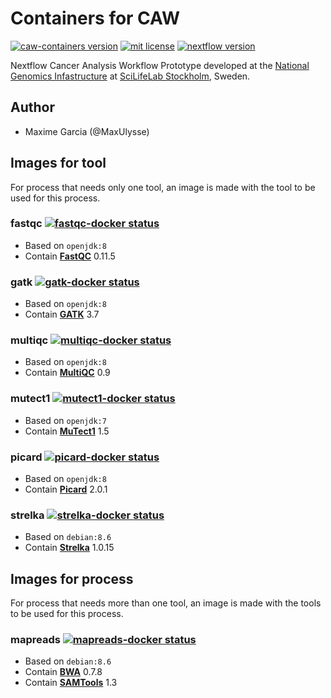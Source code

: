 # Containers for CAW

[![caw-containers version][version-badge]][version-link] [![mit license][license-badge]][license-link] [![nextflow version][nextflow-badge]][nextflow-link]

Nextflow Cancer Analysis Workflow Prototype developed at the [National Genomics Infastructure][ngi-link] at [SciLifeLab Stockholm][scilifelab-stockholm-link], Sweden.

## Author

- Maxime Garcia (@MaxUlysse)

## Images for tool

For process that needs only one tool, an image is made with the tool to be used for this process.

### fastqc [![fastqc-docker status][fastqc-docker-badge]][fastqc-docker-link]

- Based on `openjdk:8`
- Contain **[FastQC][fastqc-link]** 0.11.5

### gatk [![gatk-docker status][gatk-docker-badge]][gatk-docker-link]

- Based on `openjdk:8`
- Contain **[GATK][gatk-link]** 3.7

### multiqc [![multiqc-docker status][multiqc-docker-badge]][multiqc-docker-link]

- Based on `openjdk:8`
- Contain **[MultiQC][multiqc-link]** 0.9

### mutect1 [![mutect1-docker status][mutect1-docker-badge]][mutect1-docker-link]

- Based on `openjdk:7`
- Contain **[MuTect1][mutect1-link]** 1.5

### picard [![picard-docker status][picard-docker-badge]][picard-docker-link]

- Based on `openjdk:8`
- Contain **[Picard][picard-link]** 2.0.1

### strelka [![strelka-docker status][strelka-docker-badge]][strelka-docker-link]

- Based on `debian:8.6`
- Contain **[Strelka][strelka-link]** 1.0.15

## Images for process

For process that needs more than one tool, an image is made with the tools to be used for this process.

### mapreads [![mapreads-docker status][mapreads-docker-badge]][mapreads-docker-link]

- Based on `debian:8.6`
- Contain **[BWA][bwa-link]** 0.7.8
- Contain **[SAMTools][samtools-link]** 1.3

[bwa-link]: http://github.com/lh3/bwa
[fastqc-docker-badge]: https://img.shields.io/docker/automated/maxulysse/fastqc.svg
[fastqc-docker-link]: https://hub.docker.com/r/maxulysse/fastqc
[fastqc-link]: http://www.bioinformatics.babraham.ac.uk/projects/fastqc/
[gatk-docker-badge]: https://img.shields.io/docker/automated/maxulysse/gatk.svg
[gatk-docker-link]: https://hub.docker.com/r/maxulysse/gatk
[gatk-link]: https://github.com/broadgsa/gatk-protected
[license-badge]: https://img.shields.io/badge/license-MIT-blue.svg
[license-link]: https://github.com/MaxUlysse/CAW-containers/blob/master/LICENSE
[mapreads-docker-badge]: https://img.shields.io/docker/automated/maxulysse/mapreads.svg
[mapreads-docker-link]: https://hub.docker.com/r/maxulysse/mapreads
[multiqc-docker-badge]: https://img.shields.io/docker/automated/maxulysse/multiqc.svg
[multiqc-docker-link]: https://hub.docker.com/r/maxulysse/multiqc
[multiqc-link]: https://github.com/ewels/MultiQC/
[mutect1-docker-badge]: https://img.shields.io/docker/automated/maxulysse/mutect1.svg
[mutect1-docker-link]: https://hub.docker.com/r/maxulysse/mutect1
[mutect1-link]: https://github.com/broadinstitute/mutect
[nextflow-badge]: https://img.shields.io/badge/nextflow-%E2%89%A50.22.2-brightgreen.svg
[nextflow-link]: https://www.nextflow.io/
[ngi-link]: https://ngisweden.scilifelab.se/
[picard-docker-badge]: https://img.shields.io/docker/automated/maxulysse/picard.svg
[picard-docker-link]: https://hub.docker.com/r/maxulysse/picard
[picard-link]: https://github.com/broadinstitute/picard
[samtools-link]: https://github.com/samtools/samtools
[scilifelab-stockholm-link]: https://www.scilifelab.se/platforms/ngi/
[strelka-docker-badge]: https://img.shields.io/docker/automated/maxulysse/strelka.svg
[strelka-docker-link]: https://hub.docker.com/r/maxulysse/strelka
[strelka-link]: https://sites.google.com/site/strelkasomaticvariantcaller/home
[version-badge]: https://img.shields.io/badge/CAW--containers-vα-green.svg
[version-link]: https://github.com/MaxUlysse/CAW-containers/releases/tag/vα
